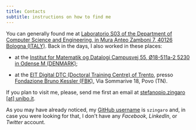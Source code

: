 ```yaml
---
title: Contacts
subtitle: instructions on how to find me
---
```


You can generally found me at [Laboratorio S03 of the Department of Computer
Science and Engineering, in Mura Anteo Zamboni 7, 40126 Bologna
(ITALY)](http://w3w.co/rotaie.piastra.tavola). Back in the days, I also worked
in these places:

- at the [Institut for Matematik og Datalogi Campusvej 55, Ø18-511a-2 5230 in
  Odense M (DENMARK)](http://w3w.co/invitato.inclinati.sostenute);

- at the
  [EIT Digital DTC (Doctoral Training Centre) of Trento](https://doctoralschool.eitdigital.eu/doctoral-training-centres/dtc-trento/),
  presso [Fondazione Bruno Kessler (FBK)](https://www.fbk.eu/en/), Via Sommarive
  18, Povo (TN).

If you plan to visit me, please, send me first an email at [stefanopio.zingaro
[at] unibo.it](mailto:stefanopio.zingaro@unibo.it).

As you may have already noticed, my [GitHub
username](https://github.com/szingaro) is `szingaro` and, in case you were
looking for that, I don't have any _Facebook_, _LinkedIn_, or _Twitter_ account.
